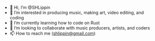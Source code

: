 - 👋 Hi, I’m @SHLippin
- 👀 I’m interested in producing music, making art, video editing, and coding
- 🌱 I’m currently learning how to code on Rust
- 💞️ I’m looking to collaborate with music producers, artists, and coders
- 📫 How to reach me (shlippin@gmail.com) 

<!---
SHLippin/SHLippin is a ✨ special ✨ repository because its `README.md` (this file) appears on your GitHub profile.
You can click the Preview link to take a look at your changes.
--->
